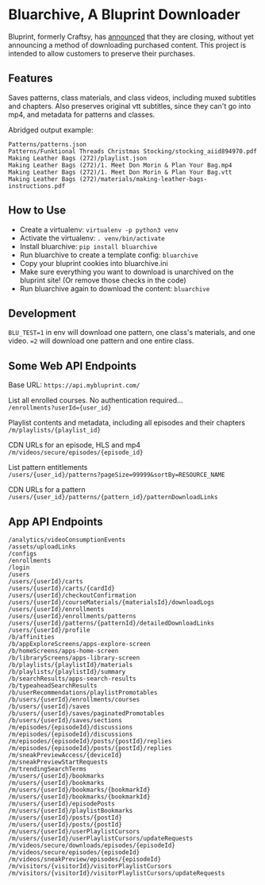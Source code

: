 # Bluarchive, A Bluprint Downloader
Bluprint, formerly Craftsy, has
[announced](https://www.mybluprint.com/article/letter-to-our-bluprint-customers)
that they are closing, without yet announcing a method of downloading purchased
content. This project is intended to allow customers to preserve their
purchases.

## Features
Saves patterns, class materials, and class videos, including muxed subtitles
and chapters. Also preserves original vtt subtitles, since they can't go into
mp4, and metadata for patterns and classes.

Abridged output example:
```
Patterns/patterns.json
Patterns/Funktional Threads Christmas Stocking/stocking_aiid894970.pdf
Making Leather Bags (272)/playlist.json
Making Leather Bags (272)/1. Meet Don Morin & Plan Your Bag.mp4
Making Leather Bags (272)/1. Meet Don Morin & Plan Your Bag.vtt
Making Leather Bags (272)/materials/making-leather-bags-instructions.pdf
```

## How to Use
* Create a virtualenv: `virtualenv -p python3 venv`
* Activate the virtualenv: `. venv/bin/activate`
* Install bluarchive: `pip install bluarchive`
* Run bluarchive to create a template config: `bluarchive`
* Copy your bluprint cookies into bluarchive.ini
* Make sure everything you want to download is unarchived on the bluprint site!
    (Or remove those checks in the code)
* Run bluarchive again to download the content: `bluarchive`

## Development
`BLU_TEST=1` in env will download one pattern, one class's materials, and one
video. `=2` will download one pattern and one entire class.

## Some Web API Endpoints
Base URL: `https://api.mybluprint.com/`

List all enrolled courses. No authentication required...  
`/enrollments?userId={user_id}`

Playlist contents and metadata, including all episodes and their chapters  
`/m/playlists/{playlist_id}`

CDN URLs for an episode, HLS and mp4  
`/m/videos/secure/episodes/{episode_id}`

List pattern entitlements  
`/users/{user_id}/patterns?pageSize=99999&sortBy=RESOURCE_NAME`

CDN URLs for a pattern  
`/users/{user_id}/patterns/{pattern_id}/patternDownloadLinks`

## App API Endpoints
```
/analytics/videoConsumptionEvents
/assets/uploadLinks
/configs
/enrollments
/login
/users
/users/{userId}/carts
/users/{userId}/carts/{cardId}
/users/{userId}/checkoutConfirmation
/users/{userId}/courseMaterials/{materialsId}/downloadLogs
/users/{userId}/enrollments
/users/{userId}/enrollments/patterns
/users/{userId}/patterns/{patternId}/detailedDownloadLinks
/users/{userId}/profile
/b/affinities
/b/appExploreScreens/apps-explore-screen
/b/homeScreens/apps-home-screen
/b/libraryScreens/apps-library-screen
/b/playlists/{playlistId}/materials
/b/playlists/{playlistId}/summary
/b/searchResults/apps-search-results
/b/typeaheadSearchResults
/b/userRecommendations/playlistPromotables
/b/users/{userId}/enrollments/courses
/b/users/{userId}/saves
/b/users/{userId}/saves/paginatedPromotables
/b/users/{userId}/saves/sections
/m/episodes/{episodeId}/discussions
/m/episodes/{episodeId}/discussions
/m/episodes/{episodeId}/posts/{postId}/replies
/m/episodes/{episodeId}/posts/{postId}/replies
/m/sneakPreviewAccess/{deviceId}
/m/sneakPreviewStartRequests
/m/trendingSearchTerms
/m/users/{userId}/bookmarks
/m/users/{userId}/bookmarks
/m/users/{userId}/bookmarks/{bookmarkId}
/m/users/{userId}/bookmarks/{bookmarkId}
/m/users/{userId}/episodePosts
/m/users/{userId}/playlistBookmarks
/m/users/{userId}/posts/{postId}
/m/users/{userId}/posts/{postId}
/m/users/{userId}/userPlaylistCursors
/m/users/{userId}/userPlaylistCursors/updateRequests
/m/videos/secure/downloads/episodes/{episodeId}
/m/videos/secure/episodes/{episodeId}
/m/videos/sneakPreview/episodes/{episodeId}
/m/visitors/{visitorId}/visitorPlaylistCursors
/m/visitors/{visitorId}/visitorPlaylistCursors/updateRequests
```
